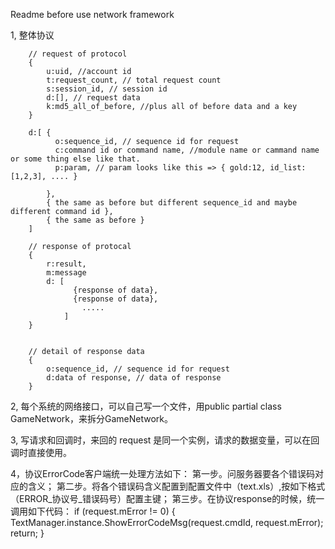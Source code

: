 ﻿

Readme before use network framework

1, 整体协议

		// request of protocol
		{
		    u:uid, //account id
		    t:request_count, // total request count
		    s:session_id, // session id
		    d:[], // request data
		    k:md5_all_of_before, //plus all of before data and a key
		}

		d:[ {
		      o:sequence_id, // sequence id for request
		      c:command id or command name, //module name or cammand name or some thing else like that.
		      p:param, // param looks like this => { gold:12, id_list:[1,2,3], .... }
		    
			},
			{ the same as before but different sequence_id and maybe different command id },
			{ the same as before }
		]

		// response of protocal
		{
		    r:result,
		    m:message
		    d: [ 
		          {response of data},
		          {response of data},
		            .....
		        ]
		}


		// detail of response data
		{
		    o:sequence_id, // sequence id for request
		    d:data of response, // data of response
		}



2, 每个系统的网络接口，可以自己写一个文件，用public partial class GameNetwork，来拆分GameNetwork。

3, 写请求和回调时，来回的 request 是同一个实例，请求的数据变量，可以在回调时直接使用。

4，协议ErrorCode客户端统一处理方法如下：
第一步。问服务器要各个错误码对应的含义；
第二步。将各个错误码含义配置到配置文件中（text.xls）,按如下格式（ERROR_协议号_错误码号）配置主键；
第三步。在协议response的时候，统一调用如下代码：
if (request.mError != 0)
{
       TextManager.instance.ShowErrorCodeMsg(request.cmdId, request.mError);
       return;
}